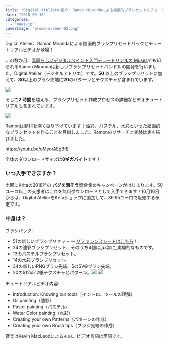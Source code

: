 ```yaml
---
title: "Digital Atelierの紹介: Ramon Mirandaによる絵画的ブラシセットとチュートリアル動画！"
date: "2018-09-15"
categories: 
  - "news-jp"
coverImage: "promo-screen-02.png"
---
```


Digital Atelier、Ramon Mirandaによる絵画的ブラシプリセットパックとチュートリアルビデオが登場！

この数か月、[素晴らしいデジタルペイント入門チュートリアルの Muses](https://gum.co/SZZDI?wanted=true)でも知られるRamon Mirandaは新しいブラシプリセットバンドルの開発を行いました。Digital Atelier（デジタルアトリエ）です。**50** 以上のブラシプリセットに加えて、**30**以上のブラシ先端に**20**のパターンとテクスチャが含まれています。

[![](/images/posts/2018/promo-screen-02-1024x336.png)](/images/posts/2018/promo-screen-02.png)

そして**2** **時間**を越える、ブラシプリセット作成プロセスの詳細なビデオチュートリアルも含まれています。

[![](/images/posts/2018/promo-screen-01-1024x336.png)](/images/posts/2018/promo-screen-01.png)

Ramonは題材を深く掘り下げています！油彩、パステル、水彩といった絵画的なブラシセットを作ることを目指しました。Ramonのリサーチと実験は実を結びました。

https://youtu.be/oMyorAEgBfE

全体のダウンロードサイズは**8ギガバイト**です！

### いつ入手できますか？

土曜にKritaの2018年の **バグを潰そう**資金集めキャンペーンがはじまります。50ユーロ以上の支援者はこれを無料ダウンロードとして入手できます！10月16日からは、Digital AtelierをKritaショップに追加して、39.95ユーロで販売する予定です。

### 中身は？

ブラシパック:

- 51の新しいブラシプリセット -- [リファレンスシートはこちら](https://files.kde.org/krita/marketing/digital_atelier_reference_sheet.pdf)！
- 24の油彩ブラシプリセット、そのうち4個は_非常に_実験的なものです。
- 13のパステルブラシプリセット。
- 14の水彩ブラシプリセット。
- 34の新しいPNGブラシ先端、5のSVGブラシ先端。
- 20の512x512紙テクスチャとパターン。[![](/images/posts/2018/patterns-for-Atelier-1024x724.png)](/images/posts/2018/patterns-for-Atelier.png) [![](/images/posts/2018/surfaces-for-Atelier-1024x724.png)](/images/posts/2018/surfaces-for-Atelier.png)

チュートリアルビデオ内容:

- Introduction: Knowing our tools（イントロ、ツールの理解）
- Oil painting（油彩）
- Pastel painting（パステル）
- Water Color painting（水彩）
- Creating your own Patterns（パターンの作成）
- Creating your own Brush tips（ブラシ先端の作成）

音楽はKevin MacLeodによるもの。ビデオ言語は英語です。
